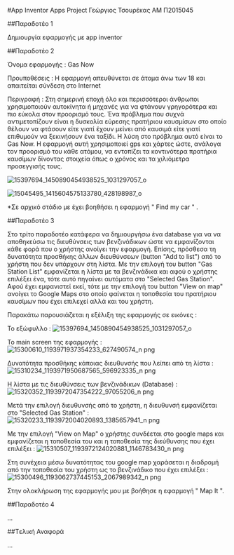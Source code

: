 #App Inventor Apps Project
Γεώργιος Τσουρέκας
ΑΜ Π2015045

##Παραδοτέο 1

Δημιουργία εφαρμογής με app inventor

##Παραδοτέο 2

Όνομα εφαρμογής : Gas Now

Προυποθέσεις : Η εφαρμογή απευθύνεται σε άτομα άνω των 18 και απαιτείται σύνδεση στο Internet

Περιγραφή : Στη σημερινή εποχή όλο και περισσότεροι άνθρωποι χρησιμοποιούν αυτοκίνητα ή μηχανές για να φτάνουν γρηγορότερα
και πιο εύκολα στον προορισμό τους. Ένα πρόβλημα που συχνά αντιμετοπίζουν είναι η δυσκολία εύρεσης πρατήριου καυσμίσων στο οποίο θέλουν να φτάσουν είτε γιατί έχουν μείνει από καυσιμά είτε γιατί επιθυμούν να ξεκινήσουν ένα ταξίδι. Η λύση στο πρόβλημα αυτό είναι το Gas Now. Η εφαρμογή αυτή χρησιμοποιεί gps και χάρτες ώστε, ανάλογα τον προορισμό του κάθε ατόμου, να εντοπίζει τα κοντινότερα πρατήρια καυσίμων δίνοντας στοιχεία όπως ο χρόνος και τα χιλιόμετρα προσεγγισής τους.

![15397694_1450890454938525_1031297057_o](https://cloud.githubusercontent.com/assets/22710477/20938471/eaa72f60-bbf3-11e6-8a57-dee591c9266b.jpg)

![15045495_1415604575133780_428198987_o](https://cloud.githubusercontent.com/assets/22710477/20938486/f7c49d5e-bbf3-11e6-98ab-008f2af28e2e.jpg)

*Σε αρχικό στάδιο με έχει βοηθήσει η εφαρμογή " Find my car " .

##Παραδοτέο 3

Στο τρίτο παραδοτέο κατάφερα να δημιουργήσω ένα database για να να αποθηκεύσω τις διευθύνσεις των βενζινάδικων ώστε να εμφανίζονται κάθε φορά που ο χρήστης ανοίγει την εφαρμογή. Επίσης, πρόσθεσα τη δυνατότητα προσθήκης άλλων διευθύνσεων (button "Add to list") από το χρήστη που δεν υπάρχουν στη λίστα. Με την επιλογή του button "Gas Station List" εμφανίζεται η λίστα με τα βενζινάδικα και αφού ο χρήστης επιλέξει ένα, τότε αυτό πηγαίνει αυτόματα στο "Selected Gas Station". Αφού έχει εμφανιστεί εκεί, τότε με την επιλογή του button "View on map" ανοίγει το Google Maps στο οποίο φαίνεται η τοποθεσία του πρατήριου καυσίμων που έχει επιλεχεί αλλά και του χρήστη.

Παρακάτω παρουσιάζεται η εξέλιξη της εφαρμογής σε εικόνες :


Το εξώφυλλο :
![15397694_1450890454938525_1031297057_o](https://cloud.githubusercontent.com/assets/22710477/20938471/eaa72f60-bbf3-11e6-8a57-dee591c9266b.jpg)


Το main screen της εφαρμογής :
![15300610_1193971937354233_627490574_n png](https://cloud.githubusercontent.com/assets/22710477/20938644/88f16780-bbf4-11e6-8d5d-793ab34aeeed.jpeg)


Δυνατότητα προσθήκης κάποιας διευθυνσής που λείπει από τη λίστα :
![15310234_1193971950687565_596923335_n png](https://cloud.githubusercontent.com/assets/22710477/20938685/b4117cb6-bbf4-11e6-9a29-b63a348fd450.jpeg)


Η λίστα με τις διευθύνσεις των βενζινάδικων (Database) :
![15320352_1193972047354222_97055206_n png](https://cloud.githubusercontent.com/assets/22710477/20938667/9eca661a-bbf4-11e6-8aa4-9b839a213e83.jpeg)


Μετά την επιλογή διευθυνσής από το χρήστη, η διευθυνσή εμφανίζεται στο "Selected Gas Station" :
![15320233_1193972004020893_1385657941_n png](https://cloud.githubusercontent.com/assets/22710477/20938680/a87cb2e4-bbf4-11e6-9e4c-9e4a74e98ce8.jpeg)


Με την επιλογή "View on Map" ο χρήστης συνδέεται στο google maps και εμφανίζεται η τοποθεσία του και η τοποθεσία της διεύθυνσης που έχει επιλέξει :
![15310507_1193972124020881_1146783430_n png](https://cloud.githubusercontent.com/assets/22710477/20938748/e228672c-bbf4-11e6-903e-a835be4e698c.jpeg)


Στη συνέχεια μέσω δυνατότητας του google map χαράσεται η διαδρομή από την τοποθεσία του χρήστη ως το βενζινάδικο που έχει επιλέξει :
![15300496_1193062737445153_2067989342_n png](https://cloud.githubusercontent.com/assets/22710477/20938758/eae11d46-bbf4-11e6-99b4-7c4d36467c8c.jpeg)

Στην ολοκλήρωση της εφαρμογής μου με βοήθησε η εφαρμογή " Map It ".

##Παραδοτέο 4

...

##Tελική Αναφορά

...
